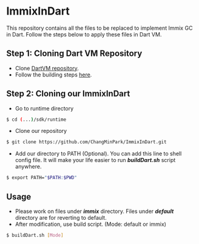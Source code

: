 # ImmixInDart
This repository contains all the files to be replaced to implement Immix GC in Dart. 
Follow the steps below to apply these files in Dart VM. 



Step 1: Cloning Dart VM Repository
---
- Clone [DartVM repository](https://github.com/dart-lang/sdk).
- Follow the building steps [here](https://github.com/dart-lang/sdk/wiki/Building). 



Step 2: Cloning our ImmixInDart 
---
- Go to runtime directory
```sh
$ cd (...)/sdk/runtime
```

- Clone our repository
```sh
$ git clone https://github.com/ChangMinPark/ImmixInDart.git
```

- Add our directory to PATH (Optional). You can add this line to shell config file. It will make your life easier to run **_buildDart.sh_** script anywhere.  
```sh
$ export PATH="$PATH:$PWD"
```



Usage
---
- Please work on files under **_immix_** directory. Files under **_default_** directory are for reverting to default. 
- After modification, use build script. (Mode: default or immix)
```sh
$ buildDart.sh [Mode]
```



